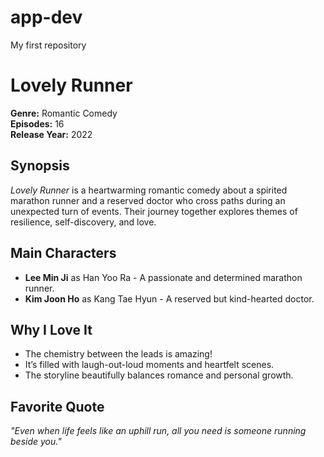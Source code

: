 # app-dev
My first repository
# Lovely Runner

**Genre:** Romantic Comedy  
**Episodes:** 16  
**Release Year:** 2022  

## Synopsis  
*Lovely Runner* is a heartwarming romantic comedy about a spirited marathon runner and a reserved doctor who cross paths during an unexpected turn of events. Their journey together explores themes of resilience, self-discovery, and love.

## Main Characters  
- **Lee Min Ji** as Han Yoo Ra - A passionate and determined marathon runner.  
- **Kim Joon Ho** as Kang Tae Hyun - A reserved but kind-hearted doctor.  

## Why I Love It  
- The chemistry between the leads is amazing!  
- It’s filled with laugh-out-loud moments and heartfelt scenes.  
- The storyline beautifully balances romance and personal growth.  

## Favorite Quote  
*"Even when life feels like an uphill run, all you need is someone running beside you."*
